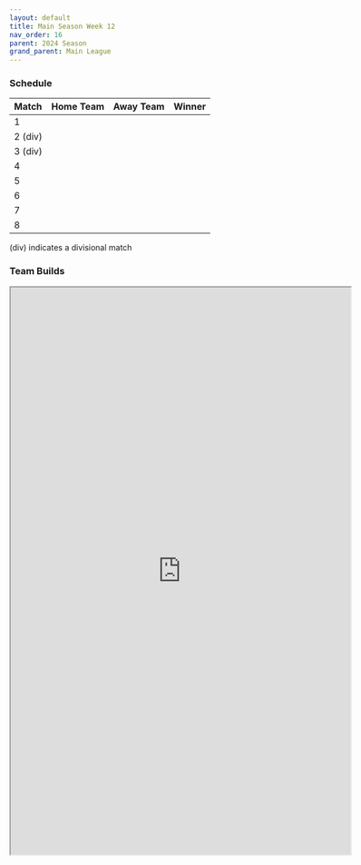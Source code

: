 ```yaml
---
layout: default
title: Main Season Week 12
nav_order: 16
parent: 2024 Season
grand_parent: Main League
---
```

### Schedule

| Match   | Home Team            | Away Team       | Winner               |
|:--------|:---------------------|:----------------|:---------------------|
| 1       |               |       |         |
| 2 (div) |                |       |            |
| 3 (div) |               |   |         |
| 4       |                 |   |        |
| 5       |                 |           |                |
| 6       |  |           |                |
| 7       |                |           |                |
| 8       |          |           |                |


(div) indicates a divisional match

### Team Builds

<iframe width=600 height=1000 scrolling="yes" src="https://docs.google.com/document/d/e/2PACX-1vRySafkJCZ7X8betAW9hyBVCKugilk_fwX6Y1OASOKuTnzWcwvvhKqE6M3_GqI5l_vOQ157uP68jJaS/pub?embedded=true"></iframe>
